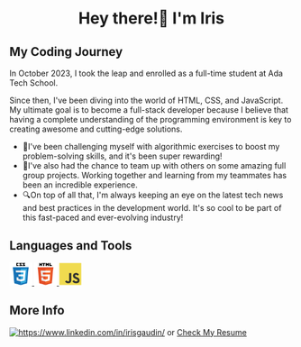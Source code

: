 <h1 align="center">Hey there!👋 I'm Iris </h1>
<h2 align="left"> My Coding Journey </h2>

<p>In October 2023, I took the leap and enrolled as a full-time student at Ada Tech School.</p>
<p>Since then, I've been diving into the world of HTML, CSS, and JavaScript. My ultimate goal is to become a full-stack developer because I believe that having a complete understanding of the programming environment is key to creating awesome and cutting-edge solutions.

- 🎲I've been challenging myself with algorithmic exercises to boost my problem-solving skills, and it's been super rewarding!
- 🚀I've also had the chance to team up with others on some amazing full group projects. Working together and learning from my teammates has been an incredible experience.
- 🔍On top of all that, I'm always keeping an eye on the latest tech news and best practices in the development world. It's so cool to be part of this fast-paced and ever-evolving industry!</p>
<p align="left">


<h2 align="left">Languages and Tools</h2>
<p align="left"> <a href="https://www.w3schools.com/css/" target="_blank" rel="noreferrer"> <img src="https://raw.githubusercontent.com/devicons/devicon/master/icons/css3/css3-original-wordmark.svg" alt="css3" width="40" height="40"/> </a> <a href="https://www.w3.org/html/" target="_blank" rel="noreferrer"> <img src="https://raw.githubusercontent.com/devicons/devicon/master/icons/html5/html5-original-wordmark.svg" alt="html5" width="40" height="40"/> </a> <a href="https://developer.mozilla.org/en-US/docs/Web/JavaScript" target="_blank" rel="noreferrer"> <img src="https://raw.githubusercontent.com/devicons/devicon/master/icons/javascript/javascript-original.svg" alt="javascript" width="40" height="40"/> </a> </p>

<h2 align="left">More Info</h2>
<p align="left"> 
<a href="https://linkedin.com/in/https://www.linkedin.com/in/irisgaudin/" target="_blank">
  <img src="https://raw.githubusercontent.com/rahuldkjain/github-profile-readme-generator/master/src/images/icons/Social/linked-in-alt.svg" alt="https://www.linkedin.com/in/irisgaudin/" height="20" width="25" /></a>   or   <a href="https://drive.google.com/file/d/1gSl7IA91j6esMDzXSRm9-lDP58m2YKck/view?usp=sharing" target="_blank:" align="center">Check My Resume </a>
</p>

